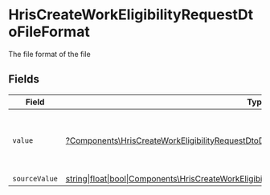 # HrisCreateWorkEligibilityRequestDtoFileFormat

The file format of the file


## Fields

| Field                                                                                                                                                                                | Type                                                                                                                                                                                 | Required                                                                                                                                                                             | Description                                                                                                                                                                          | Example                                                                                                                                                                              |
| ------------------------------------------------------------------------------------------------------------------------------------------------------------------------------------ | ------------------------------------------------------------------------------------------------------------------------------------------------------------------------------------ | ------------------------------------------------------------------------------------------------------------------------------------------------------------------------------------ | ------------------------------------------------------------------------------------------------------------------------------------------------------------------------------------ | ------------------------------------------------------------------------------------------------------------------------------------------------------------------------------------ |
| `value`                                                                                                                                                                              | [?Components\HrisCreateWorkEligibilityRequestDtoDocumentValue](../../Models/Components/HrisCreateWorkEligibilityRequestDtoDocumentValue.md)                                          | :heavy_minus_sign:                                                                                                                                                                   | The file format of the file, expressed as a file extension                                                                                                                           | pdf                                                                                                                                                                                  |
| `sourceValue`                                                                                                                                                                        | [string\|float\|bool\|Components\HrisCreateWorkEligibilityRequestDtoSourceValueDocument4\|array\|null](../../Models/Components/HrisCreateWorkEligibilityRequestDtoDocumentSourceValue.md) | :heavy_minus_sign:                                                                                                                                                                   | N/A                                                                                                                                                                                  | application/pdf                                                                                                                                                                      |